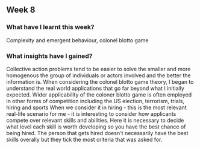 ## Week 8

### What have I learnt this week?
Complexity and emergent behaviour, colonel blotto game

### What insights have I gained?
Collective action problems tend to be easier to solve the smaller and more homogenous the group of individuals or actors involved and the better the information is. 
When considering the colonel blotto game theory, I began to understand the real world applications that go far beyond what I initially expected. Wider applicability of the coloner blotto game is often employed in other forms of competition including the US election, terrorism, trials, hiring and sports
When we consider it in hiring - this is the most relevant real-life scenario for me - it is interesting to consider how applicants compete over relevant skills and abilities. Here it is necessary to decide what level each skill is worth developing so you have the best chance of being hired. The person that gets hired doesn't necessarily have the best skills overally but they tick the most criteria that was asked for.
